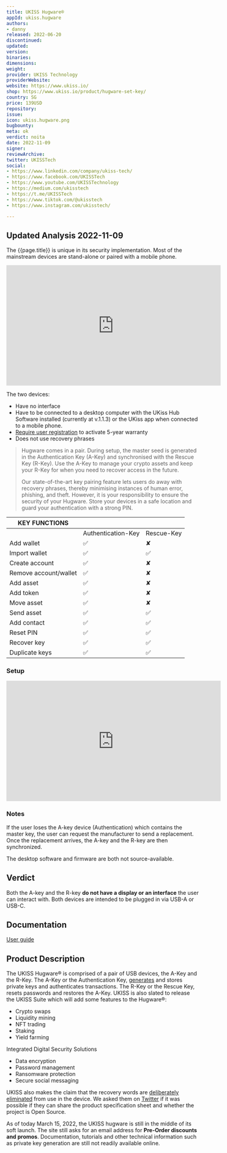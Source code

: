 ```yaml
---
title: UKISS Hugware®
appId: ukiss.hugware
authors:
- danny
released: 2022-06-20
discontinued: 
updated: 
version: 
binaries: 
dimensions: 
weight: 
provider: UKISS Technology
providerWebsite: 
website: https://www.ukiss.io/
shop: https://www.ukiss.io/product/hugware-set-key/
country: SG
price: 139USD
repository: 
issue: 
icon: ukiss.hugware.png
bugbounty: 
meta: ok
verdict: noita
date: 2022-11-09
signer: 
reviewArchive: 
twitter: UKISSTech
social:
- https://www.linkedin.com/company/ukiss-tech/
- https://www.facebook.com/UKISSTech
- https://www.youtube.com/UKISSTechnology
- https://medium.com/ukisstech
- https://t.me/UKISSTech
- https://www.tiktok.com/@ukisstech
- https://www.instagram.com/ukisstech/

---
```


## Updated Analysis 2022-11-09

The {{page.title}} is unique in its security implementation. Most of the mainstream devices are stand-alone or paired with a mobile phone. 

<iframe width="560" height="315" src="https://www.youtube.com/embed/4-OMRrQ2pkY" title="YouTube video player" frameborder="0" allow="accelerometer; autoplay; clipboard-write; encrypted-media; gyroscope; picture-in-picture" allowfullscreen></iframe>


The two devices: 

- Have no interface
- Have to be connected to a desktop computer with the UKiss Hub Software installed (currently at v.1.1.3) or the UKiss app when connected to a mobile phone.
- [Require user registration](www.ukiss.io/my-account/.) to activate 5-year warranty
- Does not use recovery phrases

> Hugware comes in a pair. During setup, the master seed is generated in the Authentication Key (A-Key) and synchronised with the Rescue Key (R-Key). Use the A-Key to manage your crypto assets and keep your R-Key for when you need to recover access in the future. 
>
> Our state-of-the-art key pairing feature lets users do away with recovery phrases, thereby minimising instances of human error, phishing, and theft. However, it is your responsibility to ensure the security of your Hugware. Store your devices in a safe location and guard your authentication with a strong PIN.

| KEY FUNCTIONS         |                    |            |
|-----------------------|--------------------|------------|
|                       | Authentication-Key | Rescue-Key |
| Add wallet            | ✅                  | ✘          |
| Import wallet         | ✅                  | ✅          |
| Create account        | ✅                  | ✘          |
| Remove account/wallet | ✅                  | ✘          |
| Add asset             | ✅                  | ✘          |
| Add token             | ✅                  | ✘          |
| Move asset            | ✅                  | ✘          |
| Send asset            | ✅                  | ✅          |
| Add contact           | ✅                  | ✅          |
| Reset PIN             | ✅                  | ✅          |
| Recover key           | ✅                  | ✅          |
| Duplicate keys        | ✅                  | ✅          |

### Setup 

<iframe width="560" height="315" src="https://www.youtube.com/embed/MFZrnEa9Eos" title="YouTube video player" frameborder="0" allow="accelerometer; autoplay; clipboard-write; encrypted-media; gyroscope; picture-in-picture" allowfullscreen></iframe>

### Notes

If the user loses the A-key device (Authentication) which contains the master key, the user can request the manufacturer to send a replacement. Once the replacement arrives, the A-key and the R-key are then synchronized. 

The desktop software and firmware are both not source-available.

## Verdict 

Both the A-key and the R-key **do not have a display or an interface** the user can interact with. Both devices are intended to be plugged in via USB-A or USB-C.


## Documentation

[User guide](https://www.ukiss.io/userguide/)

## Product Description 

The UKISS Hugware® is comprised of a pair of USB devices, the A-Key and the R-Key. The A-Key or the Authentication Key, [generates](https://youtu.be/dIAsYM53vVY?t=19) and stores private keys and authenticates transactions. The R-Key or the Rescue Key, resets passwords and restores the A-Key. UKISS is also slated to release the UKISS Suite which will add some features to the Hugware®: 

- Crypto swaps 
- Liquidity mining
- NFT trading
- Staking
- Yield farming 

Integrated Digital Security Solutions

- Data encryption
- Password management
- Ransomware protection
- Secure social messaging

UKISS also makes the claim that the recovery words are [deliberately eliminated](https://youtu.be/NRT8Eg5-TkI?t=117) from use in the device. We asked them on [Twitter](https://twitter.com/BitcoinWalletz/status/1503630819726073859) if it was possible if they can share the product specification sheet and whether the project is Open Source.

As of today March 15, 2022, the UKISS hugware is still in the middle of its soft launch. The site still asks for an email address for **Pre-Order discounts and promos**. Documentation, tutorials and other technical information such as private key generation are still not readily available online.  
